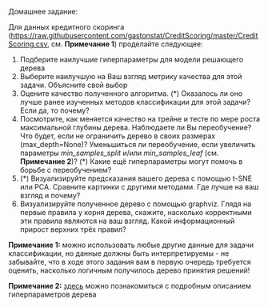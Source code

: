 Домашнее задание:

Для данных кредитного скоринга (https://raw.githubusercontent.com/gastonstat/CreditScoring/master/CreditScoring.csv, см. **Примечание 1**) проделайте следующее:

1. Подберите наилучшие гиперпараметры для модели решающего дерева
2. Выберите наилучшую на Ваш взгляд метрику качества для этой задачи. Объясните свой выбор
3. Оцените качество полученного алгоритма. (\*) Оказалось ли оно лучше ранее изученных методов классификации для этой задачи? Если да, то почему?
4. Посмотрите, как меняется качество на трейне и тесте по мере роста максимальной глубины дерева. Наблюдаете ли Вы переобучение? Что будет, если не ограничить дерево в своих размерах (max_depth=None)? Уменьшиться ли переобучение, если увеличить параметры *min_samples_split* и/или *min_samples_leaf* (см. **Примечание 2**)? (\*) Какие ещё гиперпараметры могут помочь в борьбе с переобучением?
5. (\*) Визуализируйте предсказания вашего дерева с помощью t-SNE или PCA. Сравните картинки с другими методами. Где лучше на ваш взгляд и почему?
6. Визуализируйте полученное дерево с помощью graphviz. Глядя на первые правила у корня дерева, скажите, насколько корректными эти правила являются на ваш взгляд. Какой информационный прирост верхних трёх правил?

**Примечание 1:** можно использовать любые другие данные для задачи классификации, но данные должны быть интерпретируемы - не забывайте, что в ходе этого задания вам в первую очередь требуется оценить, насколько логичным получилось дерево принятия решений!

**Примечание 2:** [здесь](DecisionTreeHyper.md) можно познакомиться с подробным описанием гиперпараметров дерева